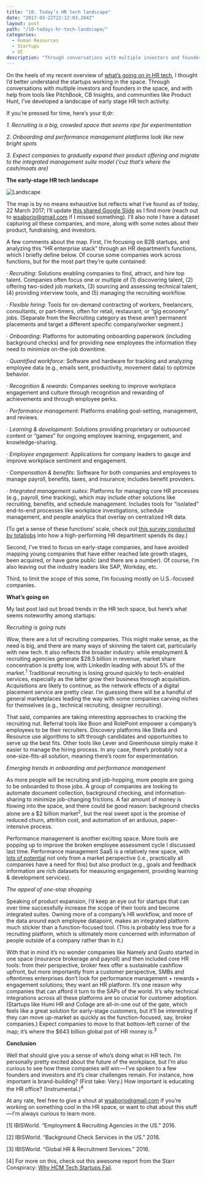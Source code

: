 ```yaml
---
title: "10. Today’s HR tech landscape"
date: "2017-03-22T22:12:03.284Z"
layout: post
path: "/10-todays-hr-tech-landscape/"
categories:
  - Human Resources
  - Startups
  - VC
description: "Through conversations with multiple investors and founders in the space, I’ve developed a landscape of early stage HR tech activity."
---
```

On the heels of my recent overview of <a href="https://medium.com/salsa-silicon/9-hr-tech-today-not-your-granddaddys-payroll-e438c31d96">what’s going on in HR tech</a>, I thought I’d better understand the startups working in the space. Through conversations with multiple investors and founders in the space, and with help from tools like PitchBook, CB Insights, and communities like Product Hunt, I’ve developed a landscape of early stage HR tech activity.

If you’re pressed for time, here’s your tl;dr:

<em>1. Recruiting is a big, crowded space that seems ripe for experimentation</em>

<em>2. Onboarding and performance management platforms look like new bright spots</em>

<em>3. Expect companies to gradually expand their product offering and migrate to the integrated management suite model (‘cuz that’s where the cash/moats are)</em>

<strong>The early-stage HR tech landscape</strong>

<img src="/HR_Tech_Landscape.JPG" alt="Landscape">

The map is by no means exhaustive but reflects what I’ve found as of today, 22 March 2017; I’ll update <a href="https://docs.google.com/presentation/d/1haBKj6zgXcvkdPSRrgs2lsGbZ8eC99FHbxF53w9DxPM/edit?usp=sharing">this shared Google Slide</a> as I find more (reach out to <a href="mailto:wsaborio@gmail.com">wsaborio@gmail.com</a> if I missed something). I’ll also note I have a dataset capturing all these companies, and more, along with some notes about their product, fundraising, and investors.

A few comments about the map. First, I’m focusing on B2B startups, and analyzing this “HR enterprise stack” through an HR department’s functions, which I briefly define below. Of course some companies work across functions, but for the most part they’re quite contained:

· <em>Recruiting</em>: Solutions enabling companies to find, attract, and hire top talent. Companies often focus one or multiple of (1) discovering talent, (2) offering two-sided job markets, (3) sourcing and assessing technical talent, (4) providing interview tools, and (5) managing the recruiting workflow.

· <em>Flexible hiring</em>: Tools for on-demand contracting of workers, freelancers, consultants, or part-timers, often for retail, restaurant, or “gig economy” jobs. (Separate from the Recruiting category as these aren’t permanent placements and target a different specific company/worker segment.)

· <em>Onboarding</em>: Platforms for automating onboarding paperwork (including background checks) and for providing new employees the information they need to minimize on-the-job downtime.

· <em>Quantified workforce</em>: Software and hardware for tracking and analyzing employee data (e.g., emails sent, productivity, movement data) to optimize behavior.

· <em>Recognition & rewards</em>: Companies seeking to improve workplace engagement and culture through recognition and rewarding of achievements and through employee perks.

· <em>Performance management</em>: Platforms enabling goal-setting, management, and reviews.

· <em>Learning & development</em>: Solutions providing proprietary or outsourced content or “games” for ongoing employee learning, engagement, and knowledge-sharing.

· <em>Employee engagement</em>: Applications for company leaders to gauge and improve workplace sentiment and engagement.

· <em>Compensation & benefits</em>: Software for both companies and employees to manage payroll, benefits, taxes, and insurance; includes benefit providers.

· <em>Integrated management suites</em>: Platforms for managing core HR processes (e.g., payroll, time tracking), which may include other solutions like recruiting, benefits, and schedule management. Includes tools for “isolated” end-to-end processes like workplace investigations, schedule management, and people analytics that overlay on centralized HR data.

(To get a sense of these functions’ scale, check out <a href="https://www.totaljobs.com/insidejob/hr-elite-ebook/">this survey conducted by totaljobs</a> into how a high-performing HR department spends its day.)

Second, I’ve tried to focus on early-stage companies, and have avoided mapping young companies that have either reached late growth stages, been acquired, or have gone public (and there are a number). Of course, I’m also leaving out the industry leaders like SAP, Workday, etc.

Third, to limit the scope of this some, I’m focusing mostly on U.S.-focused companies.

<strong>What’s going on</strong>

My last post laid out broad trends in the HR tech space, but here’s what seems noteworthy among startups:

<em>Recruiting is going nuts</em>

Wow, there are a lot of recruiting companies. This might make sense, as the need is big, and there are many ways of skinning the talent cat, particularly with new tech. It also reflects the broader industry: while employment & recruiting agencies generate $28.5 billion in revenue, market share concentration is pretty low, with LinkedIn leading with about 5% of the market.<sup>1</sup> Traditional recruiting is losing ground quickly to tech-enabled services, especially as the latter grow their business through acquisition. Acquisitions are likely to continue, as the network effects of a digital placement service are pretty clear. I’m guessing there will be a handful of general marketplaces leading the way with some companies carving niches for themselves (e.g., technical recruiting, designer recruiting).

That said, companies are taking interesting approaches to cracking the recruiting nut. Referral tools like Boon and RolePoint empower a company’s employees to be their recruiters. Discovery platforms like Stella and Resource use algorithms to sift through candidates and opportunities to serve up the best fits. Other tools like Lever and Greenhouse simply make it easier to manage the hiring process. In any case, there’s probably not a one-size-fits-all solution, meaning there’s room for experimentation.

<em>Emerging trends in onboarding and performance management</em>

As more people will be recruiting and job-hopping, more people are going to be onboarded to those jobs. A group of companies are looking to automate document collection, background checking, and information-sharing to minimize job-changing frictions. A fair amount of money is flowing into the space, and there could be good reason: background checks alone are a $2 billion market<sup>2</sup>, but the real sweet spot is the promise of reduced churn, attrition cost, and automation of an arduous, paper-intensive process.

Performance management is another exciting space. More tools are popping up to improve the broken employee assessment cycle I discussed last time. Performance management SaaS is a relatively new space, with <a href="https://blog.betterworks.com/7-key-takeaways-state-performance-management-josh-bersin/">lots of potential</a> not only from a market perspective (i.e., practically all companies have a need for this) but also product (e.g., goals and feedback information are rich datasets for measuring engagement, providing learning & development services).

<em>The appeal of one-stop shopping</em>

Speaking of product expansion, I’d keep an eye out for startups that can over time successfully increase the scope of their tools and become integrated suites. Owning more of a company’s HR workflow, and more of the data around each employee datapoint, makes an integrated platform much stickier than a function-focused tool. (This is probably less true for a recruiting platform, which is ultimately more concerned with information of people outside of a company rather than in it.)

With that in mind it’s no wonder companies like Namely and Gusto started in one space (insurance brokerage and payroll) and then included core HR tools: from their perspective, broker fees offer a sustainable cashflow upfront, but more importantly from a customer perspective, SMBs and oftentimes enterprises don’t look for performance management + rewards + engagement solutions; they want an HR platform. It’s one reason why companies that can afford it turn to the SAPs of the world. It’s why technical integrations across all these platforms are so crucial for customer adoption. (Startups like Humi HR and Collage are all-in-one out of the gate, which feels like a great solution for early-stage customers, but it’ll be interesting if they can move up-market as quickly as the function-focused, say, broker companies.) Expect companies to move to that bottom-left corner of the map; it’s where the $643 billion global pot of HR money is.<sup>3</sup>

<strong>Conclusion</strong>

Well that should give you a sense of who’s doing what in HR tech. I’m personally pretty excited about the future of the workplace, but I’m also curious to see how these companies will win — I’ve spoken to a few founders and investors and it’s clear challenges remain. For instance, how important is brand-building? (First take: Very.) How important is educating the HR office? (Instrumental.)<sup>4</sup>

At any rate, feel free to give a shout at <a href="mailto:wsaborio@gmail.com">wsaborio@gmail.com</a> if you’re working on something cool in the HR space, or want to chat about this stuff — I’m always curious to learn more.

[1] IBISWorld. “Employment & Recruiting Agencies in the US.” 2016.

[2] IBISWorld. “Background Check Services in the US.” 2016.

[3] IBISWorld. “Global HR & Recruitment Services.” 2016.

[4] For more on this, check out this awesome report from the Starr Conspiracy: <a href="http://campaigns.thestarrconspiracy.com/why-hcm-tech-startups-fail/">Why HCM Tech Startups Fail</a>.